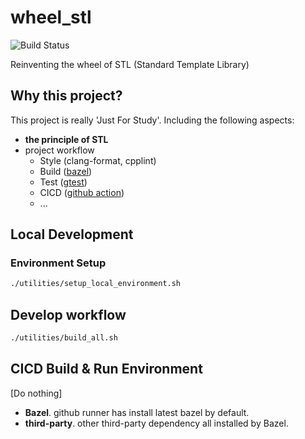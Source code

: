 # wheel_stl

![Build Status](https://github.com/JustForFunOk/wheel_stl/actions/workflows/bazel_build.yml/badge.svg)

Reinventing the wheel of STL (Standard Template Library)

## Why this project?

This project is really 'Just For Study'. Including the following aspects:

* **the principle of STL**
* project workflow
  * Style (clang-format, cpplint)
  * Build ([bazel](https://bazel.build/))
  * Test ([gtest](https://github.com/google/googletest))
  * CICD ([github action](https://docs.github.com/en/actions))
  * ...


## Local Development

### Environment Setup
``` bash
./utilities/setup_local_environment.sh
```
## Develop workflow
``` bash
./utilities/build_all.sh
```

## CICD Build & Run Environment

[Do nothing]

* **Bazel**. github runner has install latest bazel by default.
* **third-party**. other third-party dependency all installed by Bazel.